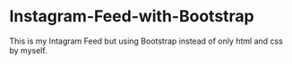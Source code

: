 # Instagram-Feed-with-Bootstrap
This is my Intagram Feed but using Bootstrap instead of only html and css by myself.
